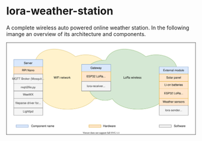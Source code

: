 # lora-weather-station
A complete wireless auto powered online weather station. In the following imange an overview of its architecture and components.

![weather station architecture](https://raw.githubusercontent.com/pasgabriele/lora-weather-station/main/weather-station-architecture.svg)
 
